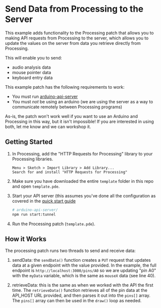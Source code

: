 # Send Data from Processing to the Server

This example adds functionality to the Processing patch that allows you to making API requests from Processing to the server, which allows you to update the values on the server from data you retrieve directly from Processing.

This will enable you to send:

- audio analysis data
- mouse pointer data
- keyboard entry data

This example patch has the following requirements to work:

- You must run [arduino-api-server](https://github.com/soundasobject21/arduino-api-server)
- You must _not_ be using an arduino (we are using the server as a way to communicate remotely between Processing programs)

As-is, the patch won't work well if you want to use an Arduino and Processing in this way, but it isn't impossible! If you are interested in using both, let me know and we can workshop it.

## Getting Started

1. In Processing, add the "HTTP Requests for Processing" library to your Processing libraries.

   ```
   Menu > Sketch > Import Library > Add Library...
   Search for and install "HTTP Requests for Processing"
   ```

2. Make sure you have downloaded the entire `template` folder in this repo and open `template.pde`.
3. Start your API server (this assumes you've done all the configuration as covered in the [quick start guide](https://github.com/soundasobject21/quick-start-api#2-start-your-server-and-api-service-arduino-api-server)
   ```bash
   # arduino-api-server/
   npm run start:tunnel
   ```
4. Run the Processing patch (`template.pde`).

## How it Works

The processing patch runs two threads to send and receive data:

1. sendData: the `sendData()` function creates a `PUT` request that updates data at a given endpoint with the value provided. In the example, the full endpoint is `http://localhost:3000/pins/A0` so we are updating "pin A0" with the `myData` variable, which is the same as `mouseX` data (see line 40).

2. retrieveData: this is the same as when we worked with the API the first time. The `retrieveData()` function retrieves all of the pin data at the API_HOST URL provided, and then parses it out into the `pins[]` array. The `pins[]` array can then be used in the `draw()` loop as needed.
